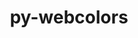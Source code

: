 ---
title: "py-webcolors"
layout: cache
categories: [package, develop]
meta: {"versions": ["1.11.1"], "compilers": ["gcc@=11.1.0", "gcc@=11.4.0", "gcc@=9.4.0", "oneapi@=2024.0.0"], "oss": ["ubuntu20.04", "ubuntu22.04"], "platforms": ["linux"], "targets": ["aarch64", "neoverse_v1", "neoverse_v2", "ppc64le", "x86_64_v3"], "stacks": ["data-vis-sdk", "e4s", "e4s-aarch64", "e4s-neoverse-v2", "e4s-neoverse_v1", "e4s-oneapi", "e4s-power", "root"], "num_specs": 20, "num_specs_by_stack": {"root": 20, "e4s-neoverse_v1": 3, "e4s-power": 4, "data-vis-sdk": 3, "e4s": 3, "e4s-aarch64": 1, "e4s-neoverse-v2": 3, "e4s-oneapi": 3}}
spec_details: [{"hash": "pre4vj4dnm4l2pnpstenwerxyhm6g4wj", "compiler": "gcc@=11.4.0", "versions": ["1.11.1"], "os": "ubuntu20.04", "platform": "linux", "target": "neoverse_v1", "variants": ["build_system=python_pip"], "stacks": ["root", "e4s-neoverse_v1"], "size": "-", "tarball": "https://binaries.spack.io/develop/build_cache/linux-ubuntu20.04-neoverse_v1/gcc-11.4.0/py-webcolors-1.11.1/linux-ubuntu20.04-neoverse_v1-gcc-11.4.0-py-webcolors-1.11.1-pre4vj4dnm4l2pnpstenwerxyhm6g4wj.spack"}, {"hash": "qz7lzd52hxf3qqa5grrspljjhi4l3urb", "compiler": "gcc@=11.4.0", "versions": ["1.11.1"], "os": "ubuntu20.04", "platform": "linux", "target": "neoverse_v1", "variants": ["build_system=python_pip"], "stacks": ["root", "e4s-neoverse_v1"], "size": "-", "tarball": "https://binaries.spack.io/develop/build_cache/linux-ubuntu20.04-neoverse_v1/gcc-11.4.0/py-webcolors-1.11.1/linux-ubuntu20.04-neoverse_v1-gcc-11.4.0-py-webcolors-1.11.1-qz7lzd52hxf3qqa5grrspljjhi4l3urb.spack"}, {"hash": "wdz2i37ubw7ws6rt5xzodfwvohvsnv6g", "compiler": "gcc@=9.4.0", "versions": ["1.11.1"], "os": "ubuntu20.04", "platform": "linux", "target": "ppc64le", "variants": ["build_system=python_pip"], "stacks": ["root", "e4s-power"], "size": "-", "tarball": "https://binaries.spack.io/develop/build_cache/linux-ubuntu20.04-ppc64le/gcc-9.4.0/py-webcolors-1.11.1/linux-ubuntu20.04-ppc64le-gcc-9.4.0-py-webcolors-1.11.1-wdz2i37ubw7ws6rt5xzodfwvohvsnv6g.spack"}, {"hash": "dyi25kzsjmxa7i4dknfyo5t66ybx4xw4", "compiler": "gcc@=9.4.0", "versions": ["1.11.1"], "os": "ubuntu20.04", "platform": "linux", "target": "ppc64le", "variants": ["build_system=python_pip"], "stacks": ["root", "e4s-power"], "size": "-", "tarball": "https://binaries.spack.io/develop/build_cache/linux-ubuntu20.04-ppc64le/gcc-9.4.0/py-webcolors-1.11.1/linux-ubuntu20.04-ppc64le-gcc-9.4.0-py-webcolors-1.11.1-dyi25kzsjmxa7i4dknfyo5t66ybx4xw4.spack"}, {"hash": "2miqrbeqogjgjryvommjjj7ge7bkqm2t", "compiler": "gcc@=9.4.0", "versions": ["1.11.1"], "os": "ubuntu20.04", "platform": "linux", "target": "ppc64le", "variants": ["build_system=python_pip"], "stacks": ["root", "e4s-power"], "size": "-", "tarball": "https://binaries.spack.io/develop/build_cache/linux-ubuntu20.04-ppc64le/gcc-9.4.0/py-webcolors-1.11.1/linux-ubuntu20.04-ppc64le-gcc-9.4.0-py-webcolors-1.11.1-2miqrbeqogjgjryvommjjj7ge7bkqm2t.spack"}, {"hash": "lcntrqid2xm2lmfepkq3zaemr3j7sxe2", "compiler": "gcc@=9.4.0", "versions": ["1.11.1"], "os": "ubuntu20.04", "platform": "linux", "target": "ppc64le", "variants": ["build_system=python_pip"], "stacks": ["root", "e4s-power"], "size": "-", "tarball": "https://binaries.spack.io/develop/build_cache/linux-ubuntu20.04-ppc64le/gcc-9.4.0/py-webcolors-1.11.1/linux-ubuntu20.04-ppc64le-gcc-9.4.0-py-webcolors-1.11.1-lcntrqid2xm2lmfepkq3zaemr3j7sxe2.spack"}, {"hash": "gmvtpqnyf3bwpfm4m5nhhmggdvo43zrs", "compiler": "gcc@=11.1.0", "versions": ["1.11.1"], "os": "ubuntu20.04", "platform": "linux", "target": "x86_64_v3", "variants": ["build_system=python_pip"], "stacks": ["data-vis-sdk", "root"], "size": "-", "tarball": "https://binaries.spack.io/develop/build_cache/linux-ubuntu20.04-x86_64_v3/gcc-11.1.0/py-webcolors-1.11.1/linux-ubuntu20.04-x86_64_v3-gcc-11.1.0-py-webcolors-1.11.1-gmvtpqnyf3bwpfm4m5nhhmggdvo43zrs.spack"}, {"hash": "s3n3wexvtzzdexmtqwqidblocmet27vt", "compiler": "gcc@=11.1.0", "versions": ["1.11.1"], "os": "ubuntu20.04", "platform": "linux", "target": "x86_64_v3", "variants": ["build_system=python_pip"], "stacks": ["data-vis-sdk", "root"], "size": "-", "tarball": "https://binaries.spack.io/develop/build_cache/linux-ubuntu20.04-x86_64_v3/gcc-11.1.0/py-webcolors-1.11.1/linux-ubuntu20.04-x86_64_v3-gcc-11.1.0-py-webcolors-1.11.1-s3n3wexvtzzdexmtqwqidblocmet27vt.spack"}, {"hash": "vyxvv7vge36bu4d5kjljshuns7r23dgt", "compiler": "gcc@=11.1.0", "versions": ["1.11.1"], "os": "ubuntu20.04", "platform": "linux", "target": "x86_64_v3", "variants": ["build_system=python_pip"], "stacks": ["data-vis-sdk", "root"], "size": "-", "tarball": "https://binaries.spack.io/develop/build_cache/linux-ubuntu20.04-x86_64_v3/gcc-11.1.0/py-webcolors-1.11.1/linux-ubuntu20.04-x86_64_v3-gcc-11.1.0-py-webcolors-1.11.1-vyxvv7vge36bu4d5kjljshuns7r23dgt.spack"}, {"hash": "r3fln3smwtd6ur73wnbdtkgz2i3jlxwq", "compiler": "gcc@=11.4.0", "versions": ["1.11.1"], "os": "ubuntu20.04", "platform": "linux", "target": "x86_64_v3", "variants": ["build_system=python_pip"], "stacks": ["root", "e4s"], "size": "-", "tarball": "https://binaries.spack.io/develop/build_cache/linux-ubuntu20.04-x86_64_v3/gcc-11.4.0/py-webcolors-1.11.1/linux-ubuntu20.04-x86_64_v3-gcc-11.4.0-py-webcolors-1.11.1-r3fln3smwtd6ur73wnbdtkgz2i3jlxwq.spack"}, {"hash": "nubnyepcd2c4kmbc4odwljgncq4lmhur", "compiler": "gcc@=11.4.0", "versions": ["1.11.1"], "os": "ubuntu20.04", "platform": "linux", "target": "x86_64_v3", "variants": ["build_system=python_pip"], "stacks": ["root", "e4s"], "size": "-", "tarball": "https://binaries.spack.io/develop/build_cache/linux-ubuntu20.04-x86_64_v3/gcc-11.4.0/py-webcolors-1.11.1/linux-ubuntu20.04-x86_64_v3-gcc-11.4.0-py-webcolors-1.11.1-nubnyepcd2c4kmbc4odwljgncq4lmhur.spack"}, {"hash": "7vkplp4fxuotqoi2mpjtu2s7nxf67vqo", "compiler": "gcc@=11.4.0", "versions": ["1.11.1"], "os": "ubuntu22.04", "platform": "linux", "target": "aarch64", "variants": ["build_system=python_pip"], "stacks": ["root", "e4s-aarch64"], "size": "-", "tarball": "https://binaries.spack.io/develop/build_cache/linux-ubuntu22.04-aarch64/gcc-11.4.0/py-webcolors-1.11.1/linux-ubuntu22.04-aarch64-gcc-11.4.0-py-webcolors-1.11.1-7vkplp4fxuotqoi2mpjtu2s7nxf67vqo.spack"}, {"hash": "z74vqxpwjdizxbniw6ack4cx6wmsyqli", "compiler": "gcc@=11.4.0", "versions": ["1.11.1"], "os": "ubuntu22.04", "platform": "linux", "target": "neoverse_v1", "variants": ["build_system=python_pip"], "stacks": ["root", "e4s-neoverse_v1"], "size": "-", "tarball": "https://binaries.spack.io/develop/build_cache/linux-ubuntu22.04-neoverse_v1/gcc-11.4.0/py-webcolors-1.11.1/linux-ubuntu22.04-neoverse_v1-gcc-11.4.0-py-webcolors-1.11.1-z74vqxpwjdizxbniw6ack4cx6wmsyqli.spack"}, {"hash": "y7lfv4dwpq5igo6fe7ce3f3w5n3vjev2", "compiler": "gcc@=11.4.0", "versions": ["1.11.1"], "os": "ubuntu22.04", "platform": "linux", "target": "neoverse_v2", "variants": ["build_system=python_pip"], "stacks": ["root", "e4s-neoverse-v2"], "size": "-", "tarball": "https://binaries.spack.io/develop/build_cache/linux-ubuntu22.04-neoverse_v2/gcc-11.4.0/py-webcolors-1.11.1/linux-ubuntu22.04-neoverse_v2-gcc-11.4.0-py-webcolors-1.11.1-y7lfv4dwpq5igo6fe7ce3f3w5n3vjev2.spack"}, {"hash": "kipoywiobqqyuum45z2x7pvzp2rxax3l", "compiler": "gcc@=11.4.0", "versions": ["1.11.1"], "os": "ubuntu22.04", "platform": "linux", "target": "neoverse_v2", "variants": ["build_system=python_pip"], "stacks": ["root", "e4s-neoverse-v2"], "size": "-", "tarball": "https://binaries.spack.io/develop/build_cache/linux-ubuntu22.04-neoverse_v2/gcc-11.4.0/py-webcolors-1.11.1/linux-ubuntu22.04-neoverse_v2-gcc-11.4.0-py-webcolors-1.11.1-kipoywiobqqyuum45z2x7pvzp2rxax3l.spack"}, {"hash": "uua35mife7mpfabj55wvh424tz5pswxo", "compiler": "gcc@=11.4.0", "versions": ["1.11.1"], "os": "ubuntu22.04", "platform": "linux", "target": "neoverse_v2", "variants": ["build_system=python_pip"], "stacks": ["root", "e4s-neoverse-v2"], "size": "-", "tarball": "https://binaries.spack.io/develop/build_cache/linux-ubuntu22.04-neoverse_v2/gcc-11.4.0/py-webcolors-1.11.1/linux-ubuntu22.04-neoverse_v2-gcc-11.4.0-py-webcolors-1.11.1-uua35mife7mpfabj55wvh424tz5pswxo.spack"}, {"hash": "k2oorawi2g5kmtoth5ugl7n2huji4u54", "compiler": "gcc@=11.4.0", "versions": ["1.11.1"], "os": "ubuntu22.04", "platform": "linux", "target": "x86_64_v3", "variants": ["build_system=python_pip"], "stacks": ["root", "e4s"], "size": "-", "tarball": "https://binaries.spack.io/develop/build_cache/linux-ubuntu22.04-x86_64_v3/gcc-11.4.0/py-webcolors-1.11.1/linux-ubuntu22.04-x86_64_v3-gcc-11.4.0-py-webcolors-1.11.1-k2oorawi2g5kmtoth5ugl7n2huji4u54.spack"}, {"hash": "xix7sds3od6lmvgcitr4le6c464zxqmh", "compiler": "oneapi@=2024.0.0", "versions": ["1.11.1"], "os": "ubuntu22.04", "platform": "linux", "target": "x86_64_v3", "variants": ["build_system=python_pip"], "stacks": ["root", "e4s-oneapi"], "size": "-", "tarball": "https://binaries.spack.io/develop/build_cache/linux-ubuntu22.04-x86_64_v3/oneapi-2024.0.0/py-webcolors-1.11.1/linux-ubuntu22.04-x86_64_v3-oneapi-2024.0.0-py-webcolors-1.11.1-xix7sds3od6lmvgcitr4le6c464zxqmh.spack"}, {"hash": "gmvrnpf5uiokno32bs3jh44bcyieg3st", "compiler": "oneapi@=2024.0.0", "versions": ["1.11.1"], "os": "ubuntu22.04", "platform": "linux", "target": "x86_64_v3", "variants": ["build_system=python_pip"], "stacks": ["root", "e4s-oneapi"], "size": "-", "tarball": "https://binaries.spack.io/develop/build_cache/linux-ubuntu22.04-x86_64_v3/oneapi-2024.0.0/py-webcolors-1.11.1/linux-ubuntu22.04-x86_64_v3-oneapi-2024.0.0-py-webcolors-1.11.1-gmvrnpf5uiokno32bs3jh44bcyieg3st.spack"}, {"hash": "zoujbmdvdytqyzq5x5pevdz2fpsomyjk", "compiler": "oneapi@=2024.0.0", "versions": ["1.11.1"], "os": "ubuntu22.04", "platform": "linux", "target": "x86_64_v3", "variants": ["build_system=python_pip"], "stacks": ["root", "e4s-oneapi"], "size": "-", "tarball": "https://binaries.spack.io/develop/build_cache/linux-ubuntu22.04-x86_64_v3/oneapi-2024.0.0/py-webcolors-1.11.1/linux-ubuntu22.04-x86_64_v3-oneapi-2024.0.0-py-webcolors-1.11.1-zoujbmdvdytqyzq5x5pevdz2fpsomyjk.spack"}]
---